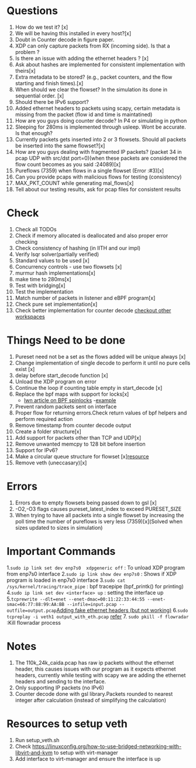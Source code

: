 # Questions
1. How do we test it? [x]
2. We will be having this installed in every host?[x]
3. Doubt in Counter decode in figure paper.
4. XDP can only capture packets from RX (incoming side). Is that a problem ?
5. Is there an issue with adding the ethernet headers ? [x]
6. Ask about hashes are implemented for consistent implementation with theirs[x]
7. Extra metadata to be stored?  (e.g., packet counters, and the flow starting and finish times).[x]
8. When should we clear the flowset? In the simulation its done in sequential order. [x]
9. Should there be IPv6 support?
10. Added ethernet headers to packets using scapy, certain metadata is missing from the packet (flow id and time is maintatined)
11. How are you guys doing counter decode? In P4 or simulating in python
12. Sleeping for 280ms is implemented through usleep. Wont be accurate. Is that enough?
13. Currently packets gets inserted into 2 or 3 flowsets. Should all packets be inserted into the same flowset?[x]
14. How are you guys dealing with fragmented IP packets? (packet 34 in pcap UDP with src/dst port=0)(when these packets are considered the flow count becomes as you said :24089)[x]
15. Pureflows (7359) when flows in a single flowset (Error :#3)[x]
16. Can you provide pcaps with malicious flows for testing (consistency)
17. MAX_PKT_COUNT while generating mal_flows[x]
18. Tell about our testing results, ask for pcap files for consistent results

# Check
1. Check all TODOs
2. Check if memory allocated is deallocated and also proper error checking
3. Check consistency of hashing (in IITH and our impl)
4. Verify lsqr solver(partially verified)
5. Standard values to be used [x]
6. Concurrency controls - use two flowsets [x]
7. murmur hash implementations[x]
8. make time to 280ms[x]
9. Test with bridging[x]
10. Test the implementation
11. Match number of packets in listener and eBPF program[x]
12. Check pure set implementation[x]
13. Check better implementation for counter decode [checkout other workspaces](https://www.gnu.org/software/gsl/doc/html/lls.html?highlight=gsl_multifit_linear)

# Things Need to be done
1. Pureset need not be a set as the flows added will be unique always [x]
2. Change implementation of single decode to perform it until no pure cells exist [x]
3. delay before start_decode function [x]
4. Unload the XDP program on error
5. Continue the loop if counting table empty in start_decode [x]
6. Replace the bpf maps with support for locks[x]
    - [lwn article on BPF spinlocks](https://lwn.net/Articles/779120/)
    -[example](https://lwn.net/ml/netdev/20190131234012.3712779-10-ast@kernel.org/)
7. Prevent random packets sent on interface
8. Proper flow for returning errors.Check return values of bpf helpers and perform required action
9. Remove timestamp from counter decode output
10. Create a folder structure[x]
11. Add support for packets other than TCP and UDP[x]
12. Remove unwanted memcpy to 128 bit before insertion
13. Support for IPv6?
14. Make a circular queue structure for flowset [x][resource](https://embedjournal.com/implementing-circular-buffer-embedded-c/)
15. Remove veth (uneccasary)[x]

# Errors
1. Errors due to empty flowsets being passed down to gsl [x]
2. -O2,-O3 flags causes pureset_latest_index to exceed  PURESET_SIZE
3. When trying to have all packets into a single flowset by increasing the poll time the number of pureflows is very less (7359)[x](Solved when sizes updated to sizes in simulation)

# Important Commands
1.`sudo ip link set dev enp7s0  xdpgeneric off` : To unload XDP program from enp7s0 interface
2.`sudo ip link show dev enp7s0` : Shows if XDP program is loaded in enp7s0 interface
3.`sudo cat /sys/kernel/tracing/trace_pipe` : bpf tracepipe (bpf_printk() for printing)
4.`sudo ip link set dev <interface> up` : setting the interface up
5.`tcprewrite --dlt=enet --enet-dmac=00:11:22:33:44:55 --enet-smac=66:77:88:99:AA:BB --infile=input.pcap --outfile=output.pcap`[Adding fake ethernet headers (but not working)](https://edeca.net/post/2011-06-20-adding-fake-ethernet-headers-to-pcap-files/)
6.`sudo tcpreplay -i veth1 output_with_eth.pcap`  [refer](https://tcpreplay.appneta.com/wiki/tcpreplay)
7. `sudo pkill -f flowradar` :Kill flowradar process

# Notes
1. The 110k_24k_caida.pcap has raw ip packets without the ethernet header, this causes issues with our program as it expects ethernet headers, currently while testing with scapy we are adding the ethernet headers and sending to the interface.
2. Only supporting IP packets (no IPv6)
3. Counter decode done with gsl library.Packets rounded to nearest integer after calculation (instead of simplifying the calculation)

# Resources to setup veth
1. Run setup_veth.sh
2. Check https://linuxconfig.org/how-to-use-bridged-networking-with-libvirt-and-kvm to setup with virt-manager
3. Add interface to virt-manager and ensure the interface is up

